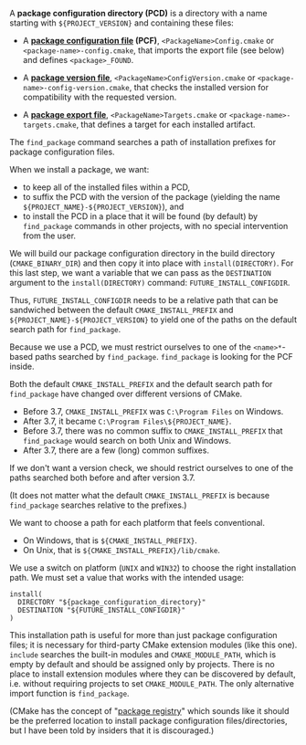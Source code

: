 A **package configuration directory (PCD)** is a directory with a name
starting with `${PROJECT_VERSION}` and containing these files:

- A **[package configuration file][] (PCF)**, `<PackageName>Config.cmake` or
  `<package-name>-config.cmake`, that imports the export file (see below) and
  defines `<package>_FOUND`.

- A **[package version file][]**, `<PackageName>ConfigVersion.cmake` or
  `<package-name>-config-version.cmake`, that checks the installed version for
  compatibility with the requested version.

- A **[package export file][]**, `<PackageName>Targets.cmake` or
  `<package-name>-targets.cmake`, that defines a target for each installed
  artifact.

[package configuration file]: https://cmake.org/cmake/help/latest/manual/cmake-packages.7.html#package-configuration-file
[package version file]: https://cmake.org/cmake/help/latest/manual/cmake-packages.7.html#package-version-file
[package export file]: https://cmake.org/cmake/help/latest/command/install.html#installing-exports

The `find_package` command searches a path of installation prefixes for
package configuration files.

When we install a package, we want:

- to keep all of the installed files within a PCD,
- to suffix the PCD with the version of the package (yielding the name
  `${PROJECT_NAME}-${PROJECT_VERSION}`), and
- to install the PCD in a place that it will be found (by default) by
  `find_package` commands in other projects, with no special intervention from
  the user.

We will build our package configuration directory in the build directory
(`CMAKE_BINARY_DIR`) and then copy it into place with `install(DIRECTORY)`.
For this last step, we want a variable that we can pass as the `DESTINATION`
argument to the `install(DIRECTORY)` command: `FUTURE_INSTALL_CONFIGDIR`.

Thus, `FUTURE_INSTALL_CONFIGDIR` needs to be a relative path that can be
sandwiched between the default `CMAKE_INSTALL_PREFIX` and
`${PROJECT_NAME}-${PROJECT_VERSION}` to yield one of the paths on the default
search path for `find_package`.

Because we use a PCD, we must restrict ourselves to one of the `<name>*`-based
paths searched by `find_package`. `find_package` is looking for the PCF
inside.

Both the default `CMAKE_INSTALL_PREFIX` and the default search path for
`find_package` have changed over different versions of CMake.

- Before 3.7, `CMAKE_INSTALL_PREFIX` was `C:\Program Files` on Windows.
- After 3.7, it became `C:\Program Files\${PROJECT_NAME}`.
- Before 3.7, there was no common suffix to `CMAKE_INSTALL_PREFIX` that
  `find_package` would search on both Unix and Windows.
- After 3.7, there are a few (long) common suffixes.

If we don't want a version check, we should restrict ourselves to one of the
paths searched both before and after version 3.7.

(It does not matter what the default `CMAKE_INSTALL_PREFIX` is because
`find_package` searches relative to the prefixes.)

We want to choose a path for each platform that feels conventional.

- On Windows, that is `${CMAKE_INSTALL_PREFIX}`.
- On Unix, that is `${CMAKE_INSTALL_PREFIX}/lib/cmake`.

We use a switch on platform (`UNIX` and `WIN32`) to choose the right
installation path. We must set a value that works with the intended usage:

    install(
      DIRECTORY "${package_configuration_directory}"
      DESTINATION "${FUTURE_INSTALL_CONFIGDIR}"
    )

This installation path is useful for more than just package configuration
files; it is necessary for third-party CMake extension modules (like this
one). `include` searches the built-in modules and `CMAKE_MODULE_PATH`, which
is empty by default and should be assigned only by projects. There is no
place to install extension modules where they can be discovered by default,
i.e. without requiring projects to set `CMAKE_MODULE_PATH`. The only
alternative import function is `find_package`.

(CMake has the concept of "[package registry][]" which sounds like it should be
the preferred location to install package configuration files/directories, but
I have been told by insiders that it is discouraged.)

[package registry]: https://cmake.org/cmake/help/v3.14/manual/cmake-packages.7.html#package-registry
